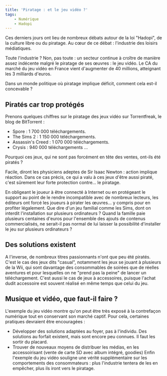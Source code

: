 ```yaml
---
title: 'Piratage : et le jeu vidéo ?'
tags:
    - Numérique
    - Hadopi
---
```


Ces derniers jours ont lieu de nombreux débats autour de la loi "Hadopi", de la
culture libre ou du piratage. Au cœur de ce débat : l'industrie des loisirs
médiatiques.

Toute l'industrie ? Non, pas toute : un secteur continue à croître de manière
assez indécente malgré le piratage de ses œuvres : le jeu vidéo. Le CA du marché
du jeu vidéo en France vient d'augmenter de 40 millions, atteignant les 3
milliards d'euros.

Dans un monde politique où piratage implique déficit, comment cela est-il
concevable ?

## Piratés car trop protégés

Prenons quelques chiffres sur le piratage des jeux vidéo sur Torrentfreak, le
blog de BitTorrent :

-   Spore : 1 700 000 téléchargements.
-   The Sims 2 : 1 150 000 téléchargements.
-   Assassin's Creed : 1 070 000 téléchargements.
-   Crysis : 940 000 téléchargements …

Pourquoi ces jeux, qui ne sont pas forcément en tête des ventes, ont-ils été
piratés ?

Facile, diront les physiciens adeptes de Sir Isaac Newton : action implique
réaction. Dans ce cas précis, ce qui a valu à ces jeux d'être aussi piraté,
c'est sûrement leur forte protection contre… le piratage.

En obligeant le joueur à être connecté à Internet ou en protégeant le support au
point de le rendre incompatible avec de nombreux lecteurs, les éditeurs ont
forcé les joueurs à pirater les œuvres… y compris pour en profiter légalement.
Que dire d'un jeu familial comme les Sims, dont on interdit l'installation sur
plusieurs ordinateurs ? Quand la famille paie plusieurs centaines d'euros pour
l'ensemble des ajouts de contenus commercialisés, ne serait-il pas normal de lui
laisser la possibilité d'installer le jeu sur plusieurs ordinateurs ?

## Des solutions existent

A l'inverse, de nombreux titres passionnants n'ont que peu été piratés. C'est le
cas des jeux dits "casual", notamment les jeux se jouant à plusieurs de la Wii,
qui sont davantage des consommables de soirées que de réelles aventures et pour
lesquelles on ne "prend pas la peine" de lancer un téléchargement. C'est aussi
le cas de jeux à accessoires, puisque l'achat dudit accessoire est souvent
réalisé en même temps que celui du jeu.

## Musique et vidéo, que faut-il faire ?

L'exemple du jeu vidéo montre qu'on peut être très exposé à la contrefaçon
numérique tout en conservant son marché captif. Pour cela, certaines pratiques
devraient être encouragées :

-   Développer des solutions adaptées au foyer, pas à l'individu. Des solutions
    au forfait existent, mais sont encore peu connues. Il faut les sortir du
    placard.
-   Trouver de nouveaux moyens de distribuer les médias, en les accessoirisant
    (vente de carte SD avec album intégré, goodies) Enfin l'exemple du jeu vidéo
    souligne une vérité supplémentaire sur les comportements des consommateurs :
    plus l'industrie tentera de les en empêcher, plus ils iront vers le
    piratage.
